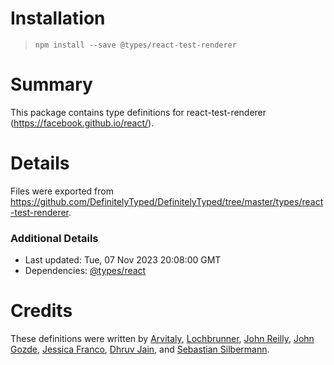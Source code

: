 # Installation
> `npm install --save @types/react-test-renderer`

# Summary
This package contains type definitions for react-test-renderer (https://facebook.github.io/react/).

# Details
Files were exported from https://github.com/DefinitelyTyped/DefinitelyTyped/tree/master/types/react-test-renderer.

### Additional Details
 * Last updated: Tue, 07 Nov 2023 20:08:00 GMT
 * Dependencies: [@types/react](https://npmjs.com/package/@types/react)

# Credits
These definitions were written by [Arvitaly](https://github.com/arvitaly), [Lochbrunner](https://github.com/lochbrunner), [John Reilly](https://github.com/johnnyreilly), [John Gozde](https://github.com/jgoz), [Jessica Franco](https://github.com/Jessidhia), [Dhruv Jain](https://github.com/maddhruv), and [Sebastian Silbermann](https://github.com/eps1lon).
